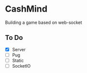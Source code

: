# CashMind
Building a game based on web-socket

## To Do
- [X] Server
- [ ] Pug
- [ ] Static
- [ ] SocketIO